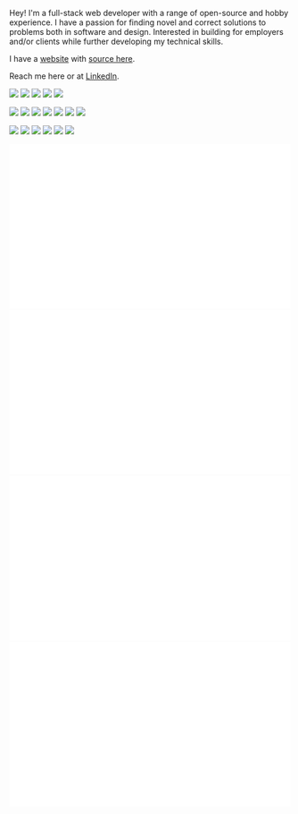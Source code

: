 <!-- ** Compiled from README.pug ** -->

Hey! I'm a full-stack web developer with a range of open-source and hobby experience. I have a passion for finding novel and correct solutions to problems both in software and design. Interested in building for employers and/or clients while further developing my technical skills.

I have a [website](http://rubytree33.github.io/) with [source here](https://github.com/rubytree33/rubytree33.github.io).

Reach me here or at [LinkedIn](https://www.linkedin.com/in/rubytree33/).
<p><a href="https://html.spec.whatwg.org/multipage/"><img src="https://img.shields.io/badge/HTML5-DF4C30?style=for-the-badge&amp;logo=html5&amp;logoColor=white"/></a>
<a href="https://www.w3.org/Style/CSS/"><img src="https://img.shields.io/badge/CSS3-2952DB?style=for-the-badge&amp;logo=css3&amp;logoColor=white"/></a>
<a href="https://tailwindcss.com/"><img src="https://img.shields.io/badge/Tailwind_CSS-41BEF5?style=for-the-badge&amp;logo=tailwindcss&amp;logoColor=white"/></a>
<a href="https://pugjs.org/"><img src="https://img.shields.io/badge/pug-E8C7A2?style=for-the-badge&amp;logo=pug&amp;logoColor=black"/></a>
<a href="https://sass-lang.com/"><img src="https://img.shields.io/badge/Sass-C36493?style=for-the-badge&amp;logo=sass&amp;logoColor=white"/></a>
</p><p><a href="https://262.ecma-international.org/"><img src="https://img.shields.io/badge/JavaScript-F1D939?style=for-the-badge&amp;logo=javascript&amp;logoColor=black"/></a>
<a href="https://www.typescriptlang.org/"><img src="https://img.shields.io/badge/TypeScript-1967C0?style=for-the-badge&amp;logo=typescript&amp;logoColor=white"/></a>
<a href="https://reactjs.org/"><img src="https://img.shields.io/badge/React-282C34?style=for-the-badge&amp;logo=react&amp;logoColor=67DAF9"/></a>
<a href="https://redux.js.org/"><img src="https://img.shields.io/badge/Redux-764EB9?style=for-the-badge&amp;logo=redux&amp;logoColor=white"/></a>
<a href="https://nodejs.org/en/"><img src="https://img.shields.io/badge/Node.js-0D6D0E?style=for-the-badge&amp;logo=node.js&amp;logoColor=white"/></a>
<a href="https://nextjs.org/#gh-light-mode-only"><img src="https://img.shields.io/badge/Next.js-111111?style=for-the-badge&amp;logo=next.js&amp;logoColor=white#gh-light-mode-only"/></a>
<a href="https://nextjs.org/#gh-dark-mode-only"><img src="https://img.shields.io/badge/Next.js-EEEEEE?style=for-the-badge&amp;logo=next.js&amp;logoColor=black#gh-dark-mode-only"/></a>
</p><p><a href="https://git-scm.com/"><img src="https://img.shields.io/badge/git-F24E32?style=for-the-badge&amp;logo=git&amp;logoColor=white"/></a>
<a href="https://github.com/#gh-light-mode-only"><img src="https://img.shields.io/badge/GitHub-111111?style=for-the-badge&amp;logo=github&amp;logoColor=white#gh-light-mode-only"/></a>
<a href="https://github.com/#gh-dark-mode-only"><img src="https://img.shields.io/badge/GitHub-EEEEEE?style=for-the-badge&amp;logo=github&amp;logoColor=black#gh-dark-mode-only"/></a>
<a href="https://www.vim.org/"><img src="https://img.shields.io/badge/vim-0F7E12?style=for-the-badge&amp;logo=vim&amp;logoColor=white"/></a>
<a href="https://www.latex-project.org/"><img src="https://img.shields.io/badge/LaTeX-11807F?style=for-the-badge&amp;logo=latex&amp;logoColor=white"/></a>
<a href="https://code.visualstudio.com/"><img src="https://img.shields.io/badge/VS_Code-0E68B5?style=for-the-badge&amp;logo=vscode&amp;logoColor=white"/></a>
</p><p><a href="https://github.com/rubytree33/github-stats#gh-dark-mode-only"><img src="https://github.com/rubytree33/github-stats/blob/master/generated/overview.svg#gh-dark-mode-only"/><img src="https://github.com/rubytree33/github-stats/blob/master/generated/languages.svg#gh-dark-mode-only"/></a><a href="https://github.com/rubytree33/github-stats#gh-light-mode-only"><img src="https://github.com/rubytree33/github-stats/blob/master/generated/overview.svg#gh-light-mode-only"/><img src="https://github.com/rubytree33/github-stats/blob/master/generated/languages.svg#gh-light-mode-only"/></a></p>